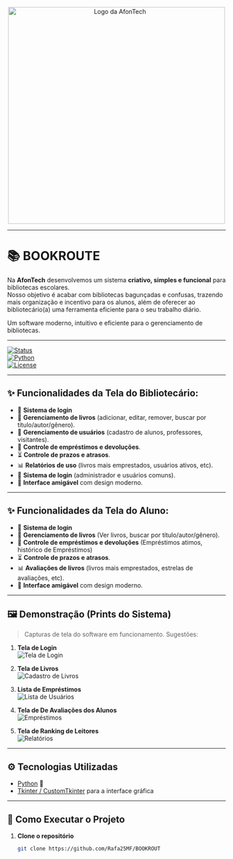 <p align="center">
  <img src="https://github.com/Rafa25MF/Smart-Library/blob/main/Logo_AfonTech.png" alt="Logo da AfonTech" width="500"/>
</p>


---

# 📚 BOOKROUTE

Na **AfonTech** desenvolvemos um sistema **criativo, simples e funcional** para bibliotecas escolares.  
Nosso objetivo é acabar com bibliotecas bagunçadas e confusas, trazendo mais organização e incentivo para os alunos, além de oferecer ao bibliotecário(a) uma ferramenta eficiente para o seu trabalho diário.  

Um software moderno, intuitivo e eficiente para o gerenciamento de bibliotecas.  

---

[![Status](https://img.shields.io/badge/status-em%20desenvolvimento-yellow)]()  
[![Python](https://img.shields.io/badge/python-3.10-blue?logo=python)]()  
[![License](https://img.shields.io/badge/license-AFONTECH-green)]()  

---

## ✨ Funcionalidades da Tela do Bibliotecário:

- 🔐 **Sistema de login**
- 📖 **Gerenciamento de livros** (adicionar, editar, remover, buscar por título/autor/gênero).  
- 👥 **Gerenciamento de usuários** (cadastro de alunos, professores, visitantes).  
- 🔄 **Controle de empréstimos e devoluções**.  
- ⏳ **Controle de prazos e atrasos**.  
- 📊 **Relatórios de uso** (livros mais emprestados, usuários ativos, etc).  
- 🔐 **Sistema de login** (administrador e usuários comuns).  
- 🎨 **Interface amigável** com design moderno.  

---

## ✨ Funcionalidades da Tela do Aluno:

- 🔐 **Sistema de login**
- 📖 **Gerenciamento de livros** (Ver livros, buscar por título/autor/gênero).  
- 🔄 **Controle de empréstimos e devoluções** (Empréstimos atimos, histórico de Empréstimos)
- ⏳ **Controle de prazos e atrasos**.  
- 📊 **Avaliações de livros** (livros mais emprestados, estrelas de avaliações, etc).   
- 🎨 **Interface amigável** com design moderno.

---

## 🖼️ Demonstração (Prints do Sistema)

> Capturas de tela do software em funcionamento. Sugestões:  

1. **Tela de Login**  
   ![Tela de Login](coloque-o-link-ou-imagem-aqui)  

2. **Tela de Livros**  
   ![Cadastro de Livros](coloque-o-link-ou-imagem-aqui)  

3. **Lista de Empréstimos**  
   ![Lista de Usuários](coloque-o-link-ou-imagem-aqui)  

4. **Tela de De Avaliações dos Alunos**  
   ![Empréstimos](coloque-o-link-ou-imagem-aqui)  

5. **Tela de Ranking de Leitores**  
   ![Relatórios](coloque-o-link-ou-imagem-aqui)  

---

## ⚙️ Tecnologias Utilizadas

- [Python](https://www.python.org/) 🐍   
- [Tkinter / CustomTkinter](https://github.com/TomSchimansky/CustomTkinter) para a interface gráfica  

---

## 🚀 Como Executar o Projeto

1. **Clone o repositório**  
   ```bash
   git clone https://github.com/Rafa25MF/BOOKROUT
